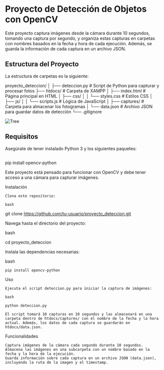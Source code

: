 # Proyecto de Detección de Objetos con OpenCV

Este proyecto captura imágenes desde la cámara durante 10 segundos, tomando una captura por segundo, y organiza estas capturas en carpetas con nombres basados en la fecha y hora de cada ejecución. Además, se guarda la información de cada captura en un archivo JSON.

## Estructura del Proyecto

La estructura de carpetas es la siguiente:

proyecto_deteccion/ │ ├── deteccion.py # Script de Python para capturar y procesar fotos ├── htdocs/ # Carpeta de XAMPP │ ├── index.html # Página principal en HTML │ ├── css/ │ │ └── styles.css # Estilos CSS │ ├── js/ │ │ └── scripts.js # Lógica de JavaScript │ ├── captures/ # Carpeta para almacenar los fotogramas │ └── data.json # Archivo JSON para guardar datos de detección └── .gitignore


![Tree](https://github.com/user-attachments/assets/4689f5e1-a0ad-4632-9c74-988f621cac00)

## Requisitos

Asegúrate de tener instalado Python 3 y los siguientes paquetes:

## 
pip install opencv-python

Este proyecto está pensado para funcionar con OpenCV y debe tener acceso a una cámara  para capturar imágenes.

Instalación

    Clona este repositorio:

    bash

git clone https://github.com/tu-usuario/proyecto_deteccion.git

Navega hasta el directorio del proyecto:

bash

cd proyecto_deteccion

Instala las dependencias necesarias:

bash

    pip install opencv-python

Uso

    Ejecuta el script deteccion.py para iniciar la captura de imágenes:

    bash

    python deteccion.py

    El script tomará 10 capturas en 10 segundos y las almacenará en una carpeta dentro de htdocs/captures/ con el nombre de la fecha y la hora actual. Además, los datos de cada captura se guardarán en htdocs/data.json.

Funcionalidades

    Captura imágenes de la cámara cada segundo durante 10 segundos.
    Almacena las imágenes en una subcarpeta con un nombre basado en la fecha y la hora de la ejecución.
    Guarda información sobre cada captura en un archivo JSON (data.json), incluyendo la ruta de la imagen y el timestamp.
